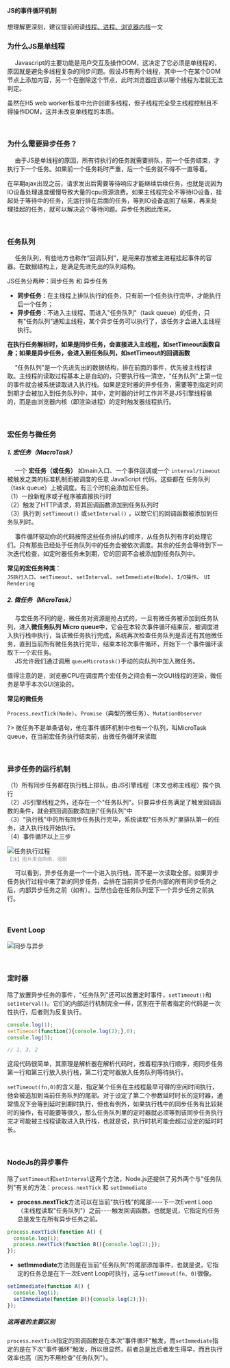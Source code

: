 #### JS的事件循环机制

想理解更深刻，建议提前阅读[线程、进程、浏览器内核](/JS/browserCore)一文

### 为什么JS是单线程

&emsp; Javascript的主要功能是用户交互及操作DOM，这决定了它必须是单线程的，原因就是避免多线程复杂的同步问题。假设JS有两个线程，其中一个在某个DOM节点上添加内容，另一个在删除这个节点，此时浏览器应该以哪个线程为准就无法判定。

虽然在H5 web worker标准中允许创建多线程，但子线程完全受主线程控制且不得操作DOM，这并未改变单线程的本质。

<br>

### 为什么需要异步任务？

&emsp; 由于JS是单线程的原因，所有待执行的任务就需要排队，前一个任务结束，才执行下一个任务。如果前一个任务耗时严重，后一个任务就不得不一直等着。

在早期ajax出现之前，请求发出后需要等待响应才能继续后续任务，也就是说因为IO设备处理速度缓慢导致大量的cpu资源浪费。如果主线程完全不等待IO设备，挂起处于等待中的任务，先运行排在后面的任务，等到IO设备返回了结果，再来处理挂起的任务，就可以解决这个等待问题。异步任务因此而来。

<br>

### 任务队列

&emsp; 任务队列，有些地方也称作“回调队列”，是用来存放被主进程挂起事件的容器。在数据结构上，是满足先进先出的队列结构。

JS任务分两种：同步任务 和 异步任务

- **同步任务**：在主线程上排队执行的任务，只有前一个任务执行完毕，才能执行后一个任务；
- **异步任务**：不进入主线程、而进入"任务队列"（task queue）的任务，只有"任务队列"通知主线程，某个异步任务可以执行了，该任务才会进入主线程执行。

**在执行任务解析时，如果是同步任务，会直接进入主线程，如setTimeout函数自身；如果是异步任务，会进入到任务队列，如setTimeout的回调函数**

&emsp; "任务队列"是一个先进先出的数据结构，排在前面的事件，优先被主线程读取。主线程的读取过程基本上是自动的，只要执行栈一清空，"任务队列"上第一位的事件就会被系统读取进入执行栈。如果是定时器的异步任务，需要等到指定时间到期才会被加入到任务队列中，其中，定时器的计时工作并不是JS引擎线程做的，而是由浏览器内核（即渲染进程）的定时触发器线程执行。

<br>

### 宏任务与微任务

##### 1. 宏任务（MacroTask）
&emsp; 一个 **宏任务（或任务）** 如main入口、一个事件回调或一个 `interval/timeout` 被触发之类的标准机制而被调度的任意 JavaScript 代码。这些都在 任务队列（task queue）上被调度。有三个时机会添加宏任务。<br>
（1）一段新程序或子程序被直接执行时<br>
（2）触发了HTTP请求，将其回调函数添加到任务队列时<br>
（3）执行到 `setTimeout()` 或`setInterval()` ，以致它们的回调函数被添加到任务队列时。

&emsp; 事件循环驱动你的代码按照这些任务排队的顺序，从任务队列有序的处理它们。只有那些已经处于任务队列中的任务会被依次调度。其余的任务会等待到下一次迭代检查，如定时器任务未到期，它的回调不会被添加到任务队列中。

**常见的宏任务种类**：<br>
`JS执行入口`、`setTimeout`、`setInterval`、`setImmediate(Node)`、`I/O操作`、 `UI Rendering`

##### 2. 微任务（MicroTask）
&emsp; 与宏任务不同的是，微任务对资源是<span class="red-code">抢占式</span>的，一旦有微任务被添加到任务队列，进入**微任务队列 Micro queue**中，它会在本轮次事件循环结束前，被调度进入执行栈中执行，当该微任务执行完成，系统再次检查任务队列是否还有其他微任务，直到当前所有微任务执行完毕，结束本轮次事件循环，开始下一个事件循环读取下一个宏任务。<br>
&emsp; JS允许我们通过调用 `queueMicrotask()`手动的向队列中加入微任务。

值得注意的是，浏览器CPU在调度两个宏任务之间会有一次GUI线程的渲染，微任务是早于本次GUI渲染的。

**常见的微任务** <br>

`Process.nextTick(Node)`、`Promise`（典型的微任务）、`MutationObserver`

?> 微任务不是单条语句，他在事件循环机制中也有一个队列，叫MicroTask queue，在当前宏任务执行结束前，由微任务循环来读取 



<br>

### 异步任务的运行机制
（1）所有同步任务都在执行栈上排队，由JS引擎线程（本文也称主线程）挨个执行 <br>
（2）JS引擎线程之外，还存在一个"任务队列"。只要异步任务满足了触发回调函数的条件，就会把回调函数添加到"任务队列"中<br>
（3）"执行栈"中的所有同步任务执行完毕，系统读取"任务队列"里排队第一的任务，进入执行栈开始执行。 <br>
（4）事件循环以上三步


![任务执行过程](https://img-blog.csdnimg.cn/5b869743f3d844f9bf621d78ba9d859e.gif) <br>
<small style="color: #909399">【注】图片来自网络，侵删</small>

&emsp; 可以看到，异步任务是一个一个进入执行栈，而不是一次读取全部。如果异步任务执行过程中来了新的同步任务，会排在当前异步任务内部的所有同步任务之后，内部异步任务之前（如有）。当然也会在任务队列里下一个异步任务之前执行。

<br>

### Event Loop

![同步与异步](https://img-blog.csdnimg.cn/e0db427ca69e48e09d994c91a858214a.png)

<br>

### 定时器

除了放置异步任务的事件，"任务队列"还可以放置定时事件，`setTimeout()`和`setInterval()`。它们的内部运行机制完全一样，区别在于前者指定的代码是一次性执行，后者则为反复执行。

```javascript
console.log(1);
setTimeout(function(){console.log(2);},0);
console.log(3);

// 1, 3, 2
```
这段代码很简单，其原理是解析器在解析代码时，按着程序执行顺序，把同步任务第一行和第三行放入执行栈，第二行定时器放入任务队列等待执行。

`setTimeout(fn,0)`的含义是，指定某个任务在主线程最早可得的空闲时间执行，他会被追加到当前任务队列的尾部。对于设定了第二个参数延时时长的定时器，通常情况下会等到延时到期时执行，但也有例外，如果执行栈中的同步任务有比较耗时的操作，有可能要等很久，那么任务队列里的定时器就必须等到该同步任务执行完才可能被主线程读取进入执行栈，也就是说，执行时机可能会超过设定的延时时长。

<br>

### NodeJs的异步事件

除了`setTimeout`和`setInterval`这两个方法，Node.js还提供了另外两个与"任务队列"有关的方法：`process.nextTick` 和 `setImmediate`

- **process.nextTick**方法可以在当前"执行栈"的尾部----下一次Event Loop（主线程读取"任务队列"）之前----触发回调函数。也就是说，它指定的任务总是发生在所有异步任务之前。

```js
process.nextTick(function A() {
  console.log(1);
  process.nextTick(function B(){console.log(2);});
});
```

- **setImmediate**方法则是在当前"任务队列"的尾部添加事件，也就是说，它指定的任务总是在下一次Event Loop时执行，这与`setTimeout(fn, 0)`很像。

```js
setImmediate(function A() {
  console.log(1);
  setImmediate(function B(){console.log(2);});
});
```

##### 这两者的主要区别

`process.nextTick`指定的回调函数是在本次"事件循环"触发，而`setImmediate`指定的是在下次"事件循环"触发，所以很显然，前者总是比后者发生得早，而且执行效率也高（因为不用检查"任务队列"）。


